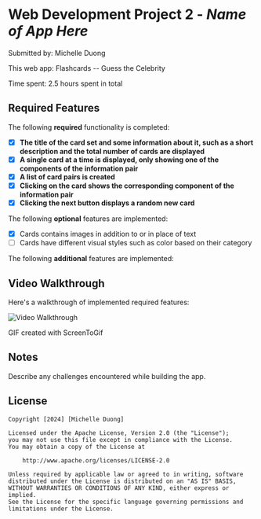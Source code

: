 # Web Development Project 2 - *Name of App Here*

Submitted by: Michelle Duong

This web app: Flashcards -- Guess the Celebrity

Time spent: 2.5 hours spent in total

## Required Features

The following **required** functionality is completed:

- [X] **The title of the card set and some information about it, such as a short description and the total number of cards are displayed**
- [X] **A single card at a time is displayed, only showing one of the components of the information pair**
- [X] **A list of card pairs is created**
- [X] **Clicking on the card shows the corresponding component of the information pair**
- [X] **Clicking the next button displays a random new card**

The following **optional** features are implemented:

- [X] Cards contains images in addition to or in place of text
- [ ] Cards have different visual styles such as color based on their category

The following **additional** features are implemented:

## Video Walkthrough

Here's a walkthrough of implemented required features:

<img src='https://submissions.us-east-1.linodeobjects.com/web102/kcrs1nWp.gif' title='Video Walkthrough' width='' alt='Video Walkthrough' />

GIF created with ScreenToGif

## Notes

Describe any challenges encountered while building the app.

## License

    Copyright [2024] [Michelle Duong]

    Licensed under the Apache License, Version 2.0 (the "License");
    you may not use this file except in compliance with the License.
    You may obtain a copy of the License at

        http://www.apache.org/licenses/LICENSE-2.0

    Unless required by applicable law or agreed to in writing, software
    distributed under the License is distributed on an "AS IS" BASIS,
    WITHOUT WARRANTIES OR CONDITIONS OF ANY KIND, either express or implied.
    See the License for the specific language governing permissions and
    limitations under the License.
